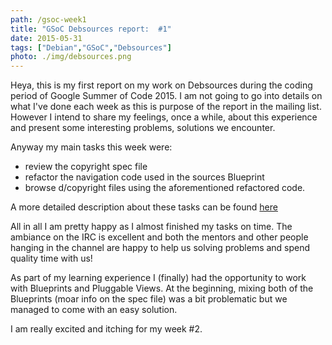 ```yaml
---
path: /gsoc-week1
title: "GSoC Debsources report:  #1"
date: 2015-05-31
tags: ["Debian","GSoC","Debsources"]
photo: ./img/debsources.png
---
```


Heya, this is my first report on my work on Debsources during the coding period of Google Summer of Code 2015. I am not going to go into details on what I've done each week as this is purpose of the report in the mailing list. However I intend to share my feelings, once a while, about this experience and present some interesting problems, solutions we encounter.

Anyway my main tasks this week were:

* review the copyright spec file
* refactor the navigation code used in the sources Blueprint
* browse d/copyright files using the aforementioned refactored code.

A more detailed description about these tasks can be found [here](http://lists.alioth.debian.org/pipermail/soc-coordination/2015-May/002459.html)

All in all I am pretty happy as I almost finished my tasks on time. The ambiance on the IRC is excellent and both the mentors and other people hanging in the channel are happy to help us solving problems and spend quality time with us!

As part of my learning experience I (finally) had the opportunity to work with Blueprints and Pluggable Views. At the beginning, mixing both of the Blueprints (moar info on the spec file) was a bit problematic but we managed to come with an easy solution.

I am really excited and itching for my week #2.
